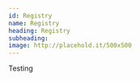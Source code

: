 ```yaml
---
id: Registry
name: Registry
heading: Registry 
subheading: 
image: http://placehold.it/500x500
---
```


Testing 
